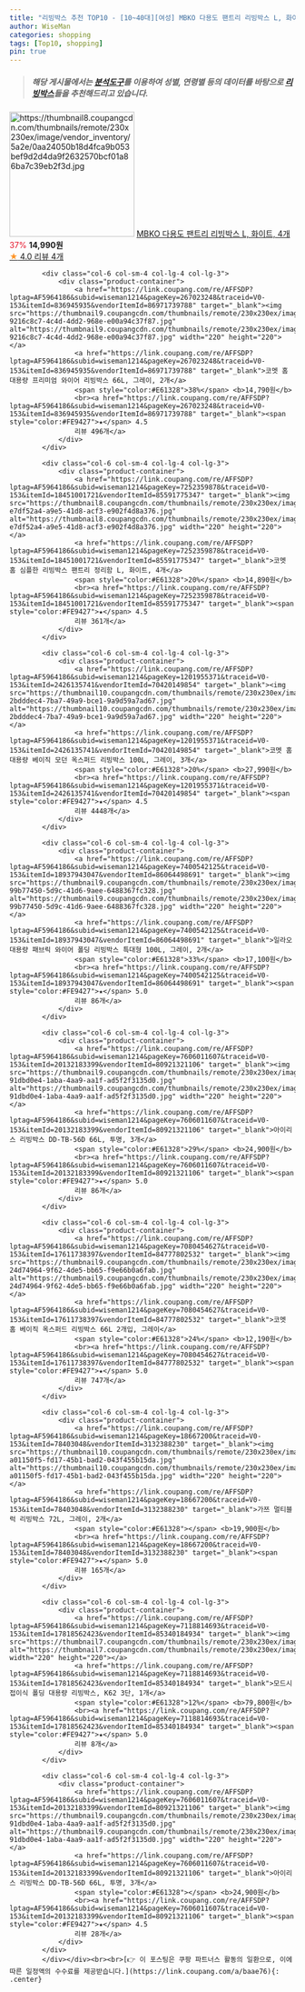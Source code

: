 ```yaml
---
title: "리빙박스 추천 TOP10 - [10~40대][여성] MBKO 다용도 팬트리 리빙박스 L, 화이트, 4개"
author: WiseMan
categories: shopping
tags: [Top10, shopping]
pin: true
---
```


> ##### 해당 게시물에서는 [**분석도구**](https://itemscout.io/)를 이용하여 **성별**, **연령별** 등의 데이터를 바탕으로 [**리빙박스**](https://link.coupang.com/a/baae76)들을 추천해드리고 있습니다.
<div class="container"><div class="row">
            <div class="col-6 col-sm-4 col-lg-4 col-lg-3">
                <div class="product-container">
                    <a href="https://link.coupang.com/re/AFFSDP?lptag=AF5964186&subid=wiseman1214&pageKey=6267765665&traceid=V0-153&itemId=12800307296&vendorItemId=81343481719" target="_blank"><img src="https://thumbnail8.coupangcdn.com/thumbnails/remote/230x230ex/image/vendor_inventory/5a2e/0aa24050b18d4fca9b053bef9d2d4da9f2632570bcf01a86ba7c39eb2f3d.jpg" alt="https://thumbnail8.coupangcdn.com/thumbnails/remote/230x230ex/image/vendor_inventory/5a2e/0aa24050b18d4fca9b053bef9d2d4da9f2632570bcf01a86ba7c39eb2f3d.jpg" width="220" height="220"></a>
                    <a href="https://link.coupang.com/re/AFFSDP?lptag=AF5964186&subid=wiseman1214&pageKey=6267765665&traceid=V0-153&itemId=12800307296&vendorItemId=81343481719" target="_blank">MBKO 다용도 팬트리 리빙박스 L, 화이트, 4개</a>
                    <span style="color:#E61328">37%</span> <b>14,990원</b>
                    <br><a href="https://link.coupang.com/re/AFFSDP?lptag=AF5964186&subid=wiseman1214&pageKey=6267765665&traceid=V0-153&itemId=12800307296&vendorItemId=81343481719" target="_blank"><span style="color:#FE9427">★</span> 4.0
                    리뷰 4개</a>
                </div>
            </div>
            
            <div class="col-6 col-sm-4 col-lg-4 col-lg-3">
                <div class="product-container">
                    <a href="https://link.coupang.com/re/AFFSDP?lptag=AF5964186&subid=wiseman1214&pageKey=267023248&traceid=V0-153&itemId=836945935&vendorItemId=86971739788" target="_blank"><img src="https://thumbnail9.coupangcdn.com/thumbnails/remote/230x230ex/image/retail/images/4656034996363373-9216c8c7-4c4d-4dd2-968e-e00a94c37f87.jpg" alt="https://thumbnail9.coupangcdn.com/thumbnails/remote/230x230ex/image/retail/images/4656034996363373-9216c8c7-4c4d-4dd2-968e-e00a94c37f87.jpg" width="220" height="220"></a>
                    <a href="https://link.coupang.com/re/AFFSDP?lptag=AF5964186&subid=wiseman1214&pageKey=267023248&traceid=V0-153&itemId=836945935&vendorItemId=86971739788" target="_blank">코멧 홈 대용량 프리미엄 와이어 리빙박스 66L, 그레이, 2개</a>
                    <span style="color:#E61328">38%</span> <b>14,790원</b>
                    <br><a href="https://link.coupang.com/re/AFFSDP?lptag=AF5964186&subid=wiseman1214&pageKey=267023248&traceid=V0-153&itemId=836945935&vendorItemId=86971739788" target="_blank"><span style="color:#FE9427">★</span> 4.5
                    리뷰 496개</a>
                </div>
            </div>
            
            <div class="col-6 col-sm-4 col-lg-4 col-lg-3">
                <div class="product-container">
                    <a href="https://link.coupang.com/re/AFFSDP?lptag=AF5964186&subid=wiseman1214&pageKey=7252359878&traceid=V0-153&itemId=18451001721&vendorItemId=85591775347" target="_blank"><img src="https://thumbnail8.coupangcdn.com/thumbnails/remote/230x230ex/image/retail/images/7358154504414035-e7df52a4-a9e5-41d8-acf3-e902f4d8a376.jpg" alt="https://thumbnail8.coupangcdn.com/thumbnails/remote/230x230ex/image/retail/images/7358154504414035-e7df52a4-a9e5-41d8-acf3-e902f4d8a376.jpg" width="220" height="220"></a>
                    <a href="https://link.coupang.com/re/AFFSDP?lptag=AF5964186&subid=wiseman1214&pageKey=7252359878&traceid=V0-153&itemId=18451001721&vendorItemId=85591775347" target="_blank">코멧 홈 심플한 리빙박스 팬트리 정리함 L, 화이트, 4개</a>
                    <span style="color:#E61328">20%</span> <b>14,890원</b>
                    <br><a href="https://link.coupang.com/re/AFFSDP?lptag=AF5964186&subid=wiseman1214&pageKey=7252359878&traceid=V0-153&itemId=18451001721&vendorItemId=85591775347" target="_blank"><span style="color:#FE9427">★</span> 4.5
                    리뷰 361개</a>
                </div>
            </div>
            
            <div class="col-6 col-sm-4 col-lg-4 col-lg-3">
                <div class="product-container">
                    <a href="https://link.coupang.com/re/AFFSDP?lptag=AF5964186&subid=wiseman1214&pageKey=1201955371&traceid=V0-153&itemId=2426135741&vendorItemId=70420149854" target="_blank"><img src="https://thumbnail10.coupangcdn.com/thumbnails/remote/230x230ex/image/retail/images/345789539706483-2bdddec4-7ba7-49a9-bce1-9a9d59a7ad67.jpg" alt="https://thumbnail10.coupangcdn.com/thumbnails/remote/230x230ex/image/retail/images/345789539706483-2bdddec4-7ba7-49a9-bce1-9a9d59a7ad67.jpg" width="220" height="220"></a>
                    <a href="https://link.coupang.com/re/AFFSDP?lptag=AF5964186&subid=wiseman1214&pageKey=1201955371&traceid=V0-153&itemId=2426135741&vendorItemId=70420149854" target="_blank">코멧 홈 대용량 베이직 모던 옥스퍼드 리빙박스 100L, 그레이, 3개</a>
                    <span style="color:#E61328">20%</span> <b>27,990원</b>
                    <br><a href="https://link.coupang.com/re/AFFSDP?lptag=AF5964186&subid=wiseman1214&pageKey=1201955371&traceid=V0-153&itemId=2426135741&vendorItemId=70420149854" target="_blank"><span style="color:#FE9427">★</span> 4.5
                    리뷰 4448개</a>
                </div>
            </div>
            
            <div class="col-6 col-sm-4 col-lg-4 col-lg-3">
                <div class="product-container">
                    <a href="https://link.coupang.com/re/AFFSDP?lptag=AF5964186&subid=wiseman1214&pageKey=7400542125&traceid=V0-153&itemId=18937943047&vendorItemId=86064498691" target="_blank"><img src="https://thumbnail9.coupangcdn.com/thumbnails/remote/230x230ex/image/retail/images/1635148757470236-99b77450-5d9c-41d6-9aee-6488367fc328.jpg" alt="https://thumbnail9.coupangcdn.com/thumbnails/remote/230x230ex/image/retail/images/1635148757470236-99b77450-5d9c-41d6-9aee-6488367fc328.jpg" width="220" height="220"></a>
                    <a href="https://link.coupang.com/re/AFFSDP?lptag=AF5964186&subid=wiseman1214&pageKey=7400542125&traceid=V0-153&itemId=18937943047&vendorItemId=86064498691" target="_blank">일라오 대용량 패브릭 와이어 폴딩 리빙박스 특대형 100L, 그레이, 2개</a>
                    <span style="color:#E61328">33%</span> <b>17,100원</b>
                    <br><a href="https://link.coupang.com/re/AFFSDP?lptag=AF5964186&subid=wiseman1214&pageKey=7400542125&traceid=V0-153&itemId=18937943047&vendorItemId=86064498691" target="_blank"><span style="color:#FE9427">★</span> 5.0
                    리뷰 86개</a>
                </div>
            </div>
            
            <div class="col-6 col-sm-4 col-lg-4 col-lg-3">
                <div class="product-container">
                    <a href="https://link.coupang.com/re/AFFSDP?lptag=AF5964186&subid=wiseman1214&pageKey=7606011607&traceid=V0-153&itemId=20132183399&vendorItemId=80921321106" target="_blank"><img src="https://thumbnail9.coupangcdn.com/thumbnails/remote/230x230ex/image/retail/images/8583793237276452-91dbd0e4-1aba-4aa9-aa1f-ad5f2f3135d0.jpg" alt="https://thumbnail9.coupangcdn.com/thumbnails/remote/230x230ex/image/retail/images/8583793237276452-91dbd0e4-1aba-4aa9-aa1f-ad5f2f3135d0.jpg" width="220" height="220"></a>
                    <a href="https://link.coupang.com/re/AFFSDP?lptag=AF5964186&subid=wiseman1214&pageKey=7606011607&traceid=V0-153&itemId=20132183399&vendorItemId=80921321106" target="_blank">아이리스 리빙박스 DD-TB-56D 66L, 투명, 3개</a>
                    <span style="color:#E61328">29%</span> <b>24,900원</b>
                    <br><a href="https://link.coupang.com/re/AFFSDP?lptag=AF5964186&subid=wiseman1214&pageKey=7606011607&traceid=V0-153&itemId=20132183399&vendorItemId=80921321106" target="_blank"><span style="color:#FE9427">★</span> 5.0
                    리뷰 86개</a>
                </div>
            </div>
            
            <div class="col-6 col-sm-4 col-lg-4 col-lg-3">
                <div class="product-container">
                    <a href="https://link.coupang.com/re/AFFSDP?lptag=AF5964186&subid=wiseman1214&pageKey=7080454627&traceid=V0-153&itemId=17611738397&vendorItemId=84777802532" target="_blank"><img src="https://thumbnail9.coupangcdn.com/thumbnails/remote/230x230ex/image/retail/images/3571691657331741-24d74964-9f62-4de5-bb65-f9e66b0a6fab.jpg" alt="https://thumbnail9.coupangcdn.com/thumbnails/remote/230x230ex/image/retail/images/3571691657331741-24d74964-9f62-4de5-bb65-f9e66b0a6fab.jpg" width="220" height="220"></a>
                    <a href="https://link.coupang.com/re/AFFSDP?lptag=AF5964186&subid=wiseman1214&pageKey=7080454627&traceid=V0-153&itemId=17611738397&vendorItemId=84777802532" target="_blank">코멧 홈 베이직 옥스퍼드 리빙박스 66L 2개입, 그레이</a>
                    <span style="color:#E61328">24%</span> <b>12,190원</b>
                    <br><a href="https://link.coupang.com/re/AFFSDP?lptag=AF5964186&subid=wiseman1214&pageKey=7080454627&traceid=V0-153&itemId=17611738397&vendorItemId=84777802532" target="_blank"><span style="color:#FE9427">★</span> 5.0
                    리뷰 747개</a>
                </div>
            </div>
            
            <div class="col-6 col-sm-4 col-lg-4 col-lg-3">
                <div class="product-container">
                    <a href="https://link.coupang.com/re/AFFSDP?lptag=AF5964186&subid=wiseman1214&pageKey=18667200&traceid=V0-153&itemId=78403048&vendorItemId=3132388230" target="_blank"><img src="https://thumbnail10.coupangcdn.com/thumbnails/remote/230x230ex/image/retail/images/554515827300985-a01150f5-fd17-45b1-bad2-043f455b15da.jpg" alt="https://thumbnail10.coupangcdn.com/thumbnails/remote/230x230ex/image/retail/images/554515827300985-a01150f5-fd17-45b1-bad2-043f455b15da.jpg" width="220" height="220"></a>
                    <a href="https://link.coupang.com/re/AFFSDP?lptag=AF5964186&subid=wiseman1214&pageKey=18667200&traceid=V0-153&itemId=78403048&vendorItemId=3132388230" target="_blank">가쯔 멀티블럭 리빙박스 72L, 그레이, 2개</a>
                    <span style="color:#E61328"></span> <b>19,900원</b>
                    <br><a href="https://link.coupang.com/re/AFFSDP?lptag=AF5964186&subid=wiseman1214&pageKey=18667200&traceid=V0-153&itemId=78403048&vendorItemId=3132388230" target="_blank"><span style="color:#FE9427">★</span> 5.0
                    리뷰 165개</a>
                </div>
            </div>
            
            <div class="col-6 col-sm-4 col-lg-4 col-lg-3">
                <div class="product-container">
                    <a href="https://link.coupang.com/re/AFFSDP?lptag=AF5964186&subid=wiseman1214&pageKey=7118814693&traceid=V0-153&itemId=17818562423&vendorItemId=85340184934" target="_blank"><img src="https://thumbnail7.coupangcdn.com/thumbnails/remote/230x230ex/image/vendor_inventory/a7c4/5ff60a2d8fa2602d3d4c7c8d3292e22bdcfc74b70efa99f04f9ae3fd2818.png" alt="https://thumbnail7.coupangcdn.com/thumbnails/remote/230x230ex/image/vendor_inventory/a7c4/5ff60a2d8fa2602d3d4c7c8d3292e22bdcfc74b70efa99f04f9ae3fd2818.png" width="220" height="220"></a>
                    <a href="https://link.coupang.com/re/AFFSDP?lptag=AF5964186&subid=wiseman1214&pageKey=7118814693&traceid=V0-153&itemId=17818562423&vendorItemId=85340184934" target="_blank">모드시 접이식 폴딩 대용량 리빙박스, K62 3단, 1개</a>
                    <span style="color:#E61328">12%</span> <b>79,800원</b>
                    <br><a href="https://link.coupang.com/re/AFFSDP?lptag=AF5964186&subid=wiseman1214&pageKey=7118814693&traceid=V0-153&itemId=17818562423&vendorItemId=85340184934" target="_blank"><span style="color:#FE9427">★</span> 5.0
                    리뷰 8개</a>
                </div>
            </div>
            
            <div class="col-6 col-sm-4 col-lg-4 col-lg-3">
                <div class="product-container">
                    <a href="https://link.coupang.com/re/AFFSDP?lptag=AF5964186&subid=wiseman1214&pageKey=7606011607&traceid=V0-153&itemId=20132183399&vendorItemId=80921321106" target="_blank"><img src="https://thumbnail9.coupangcdn.com/thumbnails/remote/230x230ex/image/retail/images/8583793237276452-91dbd0e4-1aba-4aa9-aa1f-ad5f2f3135d0.jpg" alt="https://thumbnail9.coupangcdn.com/thumbnails/remote/230x230ex/image/retail/images/8583793237276452-91dbd0e4-1aba-4aa9-aa1f-ad5f2f3135d0.jpg" width="220" height="220"></a>
                    <a href="https://link.coupang.com/re/AFFSDP?lptag=AF5964186&subid=wiseman1214&pageKey=7606011607&traceid=V0-153&itemId=20132183399&vendorItemId=80921321106" target="_blank">아이리스 리빙박스 DD-TB-56D 66L, 투명, 3개</a>
                    <span style="color:#E61328"></span> <b>24,900원</b>
                    <br><a href="https://link.coupang.com/re/AFFSDP?lptag=AF5964186&subid=wiseman1214&pageKey=7606011607&traceid=V0-153&itemId=20132183399&vendorItemId=80921321106" target="_blank"><span style="color:#FE9427">★</span> 4.5
                    리뷰 28개</a>
                </div>
            </div>
            </div></div><br><br>[👉 이 포스팅은 쿠팡 파트너스 활동의 일환으로, 이에 따른 일정액의 수수료를 제공받습니다.](https://link.coupang.com/a/baae76){: .center}